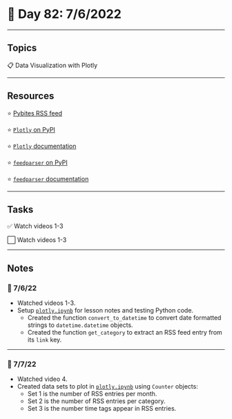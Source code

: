 # :calendar: Day 82: 7/6/2022

---

## Topics

:clipboard: Data Visualization with Plotly

---

## Resources

:star: [Pybites RSS feed](https://pybit.es/feed)

:star: [`Plotly` on PyPI](https://pypi.org/project/plotly)

:star: [`Plotly` documentation](https://plotly.com/python)

:star: [`feedparser` on PyPI](https://pypi.org/project/feedparser)

:star: [`feedparser` documentation](https://feedparser.readthedocs.io/en/latest)

---

## Tasks

:white_check_mark: Watch videos 1-3

:white_large_square: Watch videos 1-3

---

## Notes

### :notebook: 7/6/22

- Watched videos 1-3.
- Setup [`plotly.ipynb`](https://github.com/timothyhull/100daysofcode/blob/main/days/_82/plotly.ipynb) for lesson notes and testing Python code.
    - Created the function `convert_to_datetime` to convert date formatted strings to `datetime.datetime` objects.
    - Created the function `get_category` to extract an RSS feed entry from its `link` key.

---

### :notebook: 7/7/22

- Watched video 4.
- Created data sets to plot in [`plotly.ipynb`](https://github.com/timothyhull/100daysofcode/blob/main/days/_82/plotly.ipynb) using `Counter` objects:
    - Set 1 is the number of RSS entries per month.
    - Set 2 is the number of RSS entries per category.
    - Set 3 is the number time tags appear in RSS entries.
